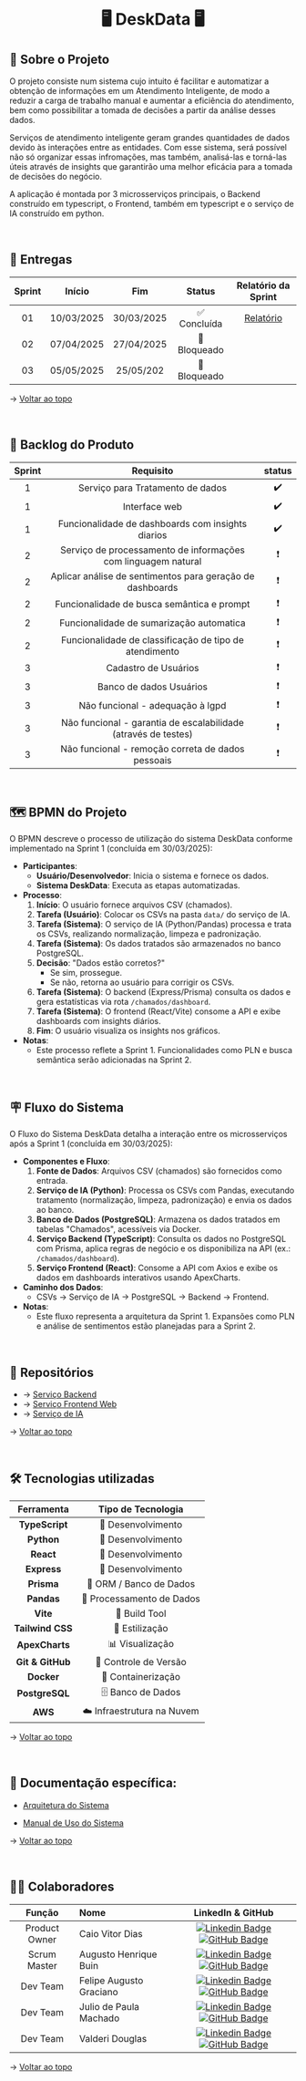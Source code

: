 <h1 id="topo" align="center"> 🖥️ DeskData 🖥️ </h1>

## 📓  Sobre o Projeto

O projeto consiste num sistema cujo intuito é facilitar e automatizar a obtenção de informações em um Atendimento Inteligente, de modo a reduzir a carga de trabalho manual e aumentar a eficiência do atendimento, bem como possibilitar a tomada de decisões a partir da análise desses dados.

Serviços de atendimento inteligente geram grandes quantidades de dados devido às interações entre as entidades. Com esse sistema, será possível não só organizar essas infromações, mas também, analisá-las e torná-las úteis através de insights que garantirão uma melhor eficácia para a tomada de decisões do negócio.

A aplicação é montada por 3 microsserviços principais, o Backend construído em typescript, o Frontend, também em typescript e o serviço de IA construído em python.

<span id="entregas">
<br>
  
## 🔨 Entregas

| Sprint |   Início   |    Fim     |   Status    |                                  Relatório da Sprint                                   |
| :----: | :--------: | :--------: | :---------: | :------------------------------------------------------------------------------------: |
|   01   | 10/03/2025 | 30/03/2025 | ✅ Concluída | [Relatório](sprints/sprint1.md) |
|   02   | 07/04/2025 | 27/04/2025 | 🚧 Bloqueado |                                                                                        |
|   03   | 05/05/2025 | 25/05/202  | 🚧 Bloqueado |                                                                                        |


→ [Voltar ao topo](#topo)

<br>

## 📝 Backlog do Produto

<div align="center">
  
| Sprint |                           Requisito                            | status |
| :----: | :------------------------------------------------------------: | :----: |
|   1    |                Serviço para Tratamento de dados                |   ✔️    |
|   1    |                         Interface web                          |   ✔️    |
|   1    |       Funcionalidade de dashboards com insights diarios        |   ✔️    |
|   2    | Serviço de processamento de informações com linguagem natural  |   ❗    |
|   2    |   Aplicar análise de sentimentos para geração de dashboards    |   ❗    |
|   2    |           Funcionalidade de busca semântica e prompt           |   ❗    |
|   2    |            Funcionalidade de sumarização automatica            |   ❗    |
|   2    |     Funcionalidade de classificação de tipo de atendimento     |   ❗    |
|   3    |                      Cadastro de Usuários                      |   ❗    |
|   3    |                    Banco de dados Usuários                     |   ❗    |
|   3    |                Não funcional - adequação à lgpd                |   ❗    |
|   3    | Não funcional - garantia de escalabilidade (através de testes) |   ❗    |
|   3    |       Não funcional - remoção correta de dados pessoais        |   ❗    |

</div>

<br>

## 🗺️ BPMN do Projeto

O BPMN descreve o processo de utilização do sistema DeskData conforme implementado na Sprint 1 (concluída em 30/03/2025):

- **Participantes**:
  - **Usuário/Desenvolvedor**: Inicia o sistema e fornece os dados.
  - **Sistema DeskData**: Executa as etapas automatizadas.
- **Processo**:
  1. **Início**: O usuário fornece arquivos CSV (chamados).
  2. **Tarefa (Usuário)**: Colocar os CSVs na pasta `data/` do serviço de IA.
  3. **Tarefa (Sistema)**: O serviço de IA (Python/Pandas) processa e trata os CSVs, realizando normalização, limpeza e padronização.
  4. **Tarefa (Sistema)**: Os dados tratados são armazenados no banco PostgreSQL.
  5. **Decisão**: "Dados estão corretos?" 
     - Se sim, prossegue.
     - Se não, retorna ao usuário para corrigir os CSVs.
  6. **Tarefa (Sistema)**: O backend (Express/Prisma) consulta os dados e gera estatísticas via rota `/chamados/dashboard`.
  7. **Tarefa (Sistema)**: O frontend (React/Vite) consome a API e exibe dashboards com insights diários.
  8. **Fim**: O usuário visualiza os insights nos gráficos.
- **Notas**: 
  - Este processo reflete a Sprint 1. Funcionalidades como PLN e busca semântica serão adicionadas na Sprint 2.

<br>

## 🪧 Fluxo do Sistema

O Fluxo do Sistema DeskData detalha a interação entre os microsserviços após a Sprint 1 (concluída em 30/03/2025):

- **Componentes e Fluxo**:
  1. **Fonte de Dados**: Arquivos CSV (chamados) são fornecidos como entrada.
  2. **Serviço de IA (Python)**: Processa os CSVs com Pandas, executando tratamento (normalização, limpeza, padronização) e envia os dados ao banco.
  3. **Banco de Dados (PostgreSQL)**: Armazena os dados tratados em tabelas "Chamados", acessíveis via Docker.
  4. **Serviço Backend (TypeScript)**: Consulta os dados no PostgreSQL com Prisma, aplica regras de negócio e os disponibiliza na API (ex.: `/chamados/dashboard`).
  5. **Serviço Frontend (React)**: Consome a API com Axios e exibe os dados em dashboards interativos usando ApexCharts.
- **Caminho dos Dados**: 
  - CSVs → Serviço de IA → PostgreSQL → Backend → Frontend.
- **Notas**: 
  - Este fluxo representa a arquitetura da Sprint 1. Expansões como PLN e análise de sentimentos estão planejadas para a Sprint 2.

<br>


## 📡 Repositórios

- → [Serviço Backend](https://github.com/DeskData-Api/Backend)
- → [Serviço Frontend Web](https://github.com/DeskData-Api/Frontend-Web)
- → [Serviço de IA](https://github.com/DeskData-Api/Python-Services)

→ [Voltar ao topo](#topo)

<br>

## 🛠️ Tecnologias utilizadas


|    Ferramenta    |    Tipo de Tecnologia     |
| :--------------: | :-----------------------: |
|  **TypeScript**  |     🔨 Desenvolvimento     |
|    **Python**    |     🔨 Desenvolvimento     |
|    **React**     |     🔨 Desenvolvimento     |
|   **Express**    |     🔨 Desenvolvimento     |
|    **Prisma**    |  🔧 ORM / Banco de Dados   |
|    **Pandas**    | 🔧 Processamento de Dados  |
|     **Vite**     |       🔧 Build Tool        |
| **Tailwind CSS** |       🎨 Estilização       |
|  **ApexCharts**  |      📊 Visualização       |
| **Git & GitHub** |   🔧 Controle de Versão    |
|    **Docker**    |     🐳 Containerização     |
|  **PostgreSQL**  |     🗄️ Banco de Dados      |
|     **AWS**      | ☁️ Infraestrutura na Nuvem |



→ [Voltar ao topo](#topo)

<br>

## 📑 Documentação específica:

 - [Arquitetura do Sistema](docs/Arquitetura%20do%20Sistema.md)

 - [Manual de Uso do Sistema](docs/Manual%20do%20Sistema.md)

→ [Voltar ao topo](#topo)
<br>
<span id="equipe">

<br>

## 🧑‍💻 Colaboradores

|    Função     | Nome                    |                                                                                                                                                   LinkedIn & GitHub                                                                                                                                                    |
| :-----------: | :---------------------- | :--------------------------------------------------------------------------------------------------------------------------------------------------------------------------------------------------------------------------------------------------------------------------------------------------------------------: |
| Product Owner | Caio Vitor Dias         |       [![Linkedin Badge](https://img.shields.io/badge/Linkedin-blue?style=flat-square&logo=Linkedin&logoColor=white)](https://www.linkedin.com/in/caio-vitor-c1/) [![GitHub Badge](https://img.shields.io/badge/GitHub-111217?style=flat-square&logo=github&logoColor=white)](https://github.com/caiovitordias1)       |
| Scrum Master  | Augusto Henrique Buin   |         [![Linkedin Badge](https://img.shields.io/badge/Linkedin-blue?style=flat-square&logo=Linkedin&logoColor=white)](www.linkedin.com/in/augusto-henrique-buin) [![GitHub Badge](https://img.shields.io/badge/GitHub-111217?style=flat-square&logo=github&logoColor=white)](https://github.com/AugustoBuin)         |
|   Dev Team    | Felipe Augusto Graciano | [![Linkedin Badge](https://img.shields.io/badge/Linkedin-blue?style=flat-square&logo=Linkedin&logoColor=white)](https://www.linkedin.com/in/felipe-augusto-graciano-2b796026a/) [![GitHub Badge](https://img.shields.io/badge/GitHub-111217?style=flat-square&logo=github&logoColor=white)](https://github.com/Yetgvg) |
|   Dev Team    | Julio de Paula Machado  |    [![Linkedin Badge](https://img.shields.io/badge/Linkedin-blue?style=flat-square&logo=Linkedin&logoColor=white)](https://www.linkedin.com/in/júlio-machado-7a07a4250) [![GitHub Badge](https://img.shields.io/badge/GitHub-111217?style=flat-square&logo=github&logoColor=white)](https://github.com/JulioPm142)     |
|   Dev Team    | Valderi Douglas         |       [![Linkedin Badge](https://img.shields.io/badge/Linkedin-blue?style=flat-square&logo=Linkedin&logoColor=white)](https://br.linkedin.com/in/valderidouglas) [![GitHub Badge](https://img.shields.io/badge/GitHub-111217?style=flat-square&logo=github&logoColor=white)](https://github.com/ValderiDouglas)        |


→ [Voltar ao topo](#topo)
